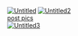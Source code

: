 <a href="https://ibb.co/zPjH3PT"><img src="https://i.ibb.co/KVRztVp/Untitled.png" alt="Untitled" border="0"></a>
<a href="https://ibb.co/f0JJ0dL"><img src="https://i.ibb.co/12cc2Gj/Untitled2.png" alt="Untitled2" border="0"></a><br /><a target='_blank' href='https://imgbb.com/'>post pics</a><br />
<a href="https://ibb.co/hDBJD3V"><img src="https://i.ibb.co/18rt8FT/Untitled3.png" alt="Untitled3" border="0"></a>
